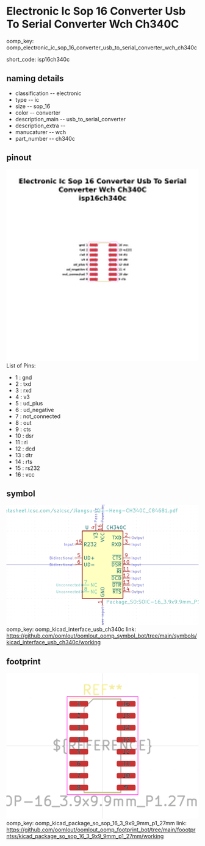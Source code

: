# Electronic Ic Sop 16 Converter Usb To Serial Converter Wch Ch340C
oomp_key: oomp_electronic_ic_sop_16_converter_usb_to_serial_converter_wch_ch340c  

short_code: isp16ch340c
## naming details
* classification -- electronic
* type -- ic
* size -- sop_16
* color -- converter
* description_main -- usb_to_serial_converter
* description_extra -- 
* manucaturer -- wch
* part_number -- ch340c
## pinout
![](working_pinout_600.png)
List of Pins:

* 1 : gnd
* 2 : txd
* 3 : rxd
* 4 : v3
* 5 : ud_plus
* 6 : ud_negative
* 7 : not_connected
* 8 : out
* 9 : cts
* 10 : dsr
* 11 : ri
* 12 : dcd
* 13 : dtr
* 14 : rts
* 15 : rs232
* 16 : vcc
## symbol

![](symbol/0/working/working_600.png)  
oomp_key: oomp_kicad_interface_usb_ch340c
link: https://github.com/oomlout/oomlout_oomp_symbol_bot/tree/main/symbols/kicad_interface_usb_ch340c/working


## footprint

![](footprint/0/working/working_600.png)  
oomp_key: oomp_kicad_package_so_sop_16_3_9x9_9mm_p1_27mm
link: https://github.com/oomlout/oomlout_oomp_footprint_bot/tree/main/foootprntss/kicad_package_so_sop_16_3_9x9_9mm_p1_27mm/working
